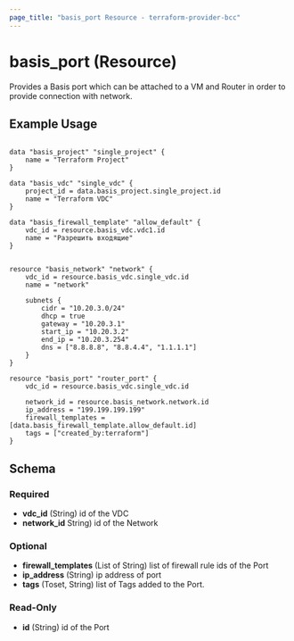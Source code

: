 ```yaml
---
page_title: "basis_port Resource - terraform-provider-bcc"
---
```

# basis_port (Resource)

Provides a Basis port which can be attached to a VM and Router in order to provide connection with network.

## Example Usage

```hcl

data "basis_project" "single_project" {
    name = "Terraform Project"
}

data "basis_vdc" "single_vdc" {
    project_id = data.basis_project.single_project.id
    name = "Terraform VDC"
}

data "basis_firewall_template" "allow_default" {
    vdc_id = resource.basis_vdc.vdc1.id
    name = "Разрешить входящие"
}


resource "basis_network" "network" {
    vdc_id = resource.basis_vdc.single_vdc.id
    name = "network"

    subnets {
        cidr = "10.20.3.0/24"
        dhcp = true
        gateway = "10.20.3.1"
        start_ip = "10.20.3.2"
        end_ip = "10.20.3.254"
        dns = ["8.8.8.8", "8.8.4.4", "1.1.1.1"]
    }
}

resource "basis_port" "router_port" {
    vdc_id = resource.basis_vdc.single_vdc.id

    network_id = resource.basis_network.network.id
    ip_address = "199.199.199.199"
    firewall_templates = [data.basis_firewall_template.allow_default.id]
    tags = ["created_by:terraform"]
}
```

## Schema

### Required

- **vdc_id** (String) id of the VDC
- **network_id** String) id of the Network

### Optional

- **firewall_templates** (List of String) list of firewall rule ids of the Port
- **ip_address** (String) ip address of port
- **tags** (Toset, String) list of Tags added to the Port.

### Read-Only

- **id** (String) id of the Port
